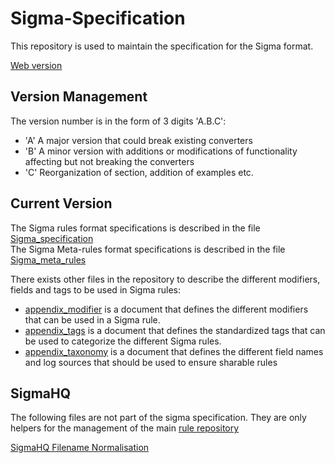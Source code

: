 # Sigma-Specification

This repository is used to maintain the specification for the Sigma format.

[Web version](https://sigmahq.github.io/sigma-specification/)

## Version Management

The version number is in the form of 3 digits 'A.B.C':

- 'A' A major version that could break existing converters
- 'B' A minor version with additions or modifications of functionality affecting but not breaking the converters
- 'C' Reorganization of section, addition of examples etc.

## Current Version

The Sigma rules format specifications is described in the file [Sigma_specification](Sigma_specification.md)  
The Sigma Meta-rules format specifications is described in the file [Sigma_meta_rules](appendix_meta_rules.md)  

There exists other files in the repository to describe the different modifiers, fields and tags to be used in Sigma rules:

- [appendix_modifier](appendix_modifer.md) is a document that defines the different modifiers that can be used in a Sigma rule. 
- [appendix_tags](appendix_tags.md) is a document that defines the standardized tags that can be used to categorize the different Sigma rules.
- [appendix_taxonomy](appendix_taxonomy.md) is a document that defines the different field names and log sources that should be used to ensure sharable rules

## SigmaHQ

The following files are not part of the sigma specification. They are only helpers for the management of the main [rule repository](https://github.com/SigmaHQ/sigma/tree/master/rules)

[SigmaHQ Filename Normalisation](sigmahq/Sigmahq_filename_rule.md)
